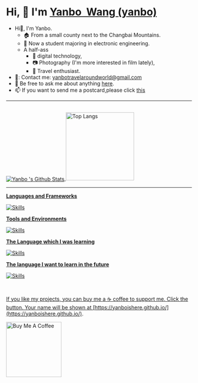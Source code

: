 # Hi, 👋  I'm <a href="https://yanboishere.github.io/" target="_blank">Yanbo  Wang (yanbo)</a> <sup>

<!--my introduction start-->

- Hi👋, I'm Yanbo.
  - 🏠 From a small county next to the Changbai Mountains.
  - 🏫 Now a student majoring in electronic engineering.
  - A half-ass 
    - 📱 digital technology,
    - 📷 Photography (I'm more interested in film lately),
    - 🎈 Travel enthusiast.
- 📧: Contact me: yanbotravelaroundworld@gmail.com
- 💬 Be free to ask me about anything [here](https://github.com/yanboishere/yanboishere/issues).
- 📫 If you want to send me a postcard,please click [this](https://yanboishere.github.io/post/my-postcard-exchange-items/)

---
</details>

<!--my introduction end -->

<br>

<a href="#stats" align="center">
    <img align="center" alt="Yanbo 's Github Stats" src="https://github-readme-stats.vercel.app/api?username=yanboishere&count_private=true&show_icons=true&include_all_commits=true&show_owner=true&theme=material-palenight"/>
</a>

</details>

<a href="https://github-readme-stats-one-bice.vercel.app/api/top-langs/?username=yanboishere&theme=calm&layout=compact&langs_count=8&include_all_commits=true&role=OWNER,ORGANIZATION_MEMBER#gh-dark-mode-only">

  
<img src="https://github-readme-stats-one-bice.vercel.app/api/top-langs/?   username=yanboishere&theme=calm&layout=compact&langs_count=8&include_all_commits=true&role=OWNER,ORGANIZATION_MEMBER#gh-dark-mode-only" alt="Top Langs" height="185px">


---
</details>

**Languages and Frameworks**

![Skills](https://skillicons.dev/icons?i=pr,ps,ae,github,cpp,py,md,git,linux,raspberrypi)


**Tools and Environments**

![Skills](https://skillicons.dev/icons?i=vscode,idea)


**The Language which I was learning**

![Skills](https://skillicons.dev/icons?i=cpp,swift)


**The language I want to learn in the future**

![Skills](https://skillicons.dev/icons?i=go,rust,js,css,html,vue)


<br>

If you like my projects, you can buy me a ☕ coffee to support me.
Click the button. 
Your name will be shown at [https://yanboishere.github.io/](https://yanboishere.github.io/).

<!--START_SECTION:sponsors-->
<a href="https://www.buymeacoffee.com/yanbo"><img src="https://cdn.buymeacoffee.com/buttons/v2/default-red.png" alt="Buy Me A Coffee" width="150" ></a>



